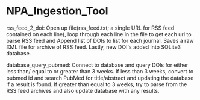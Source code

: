 # NPA_Ingestion_Tool

rss_feed_2_doi:
    Open up file(rss_feed.txt; a single URL for RSS feed contained on each line), loop through each line in the file to get each url to parse RSS feed and Append list of DOIs to
    list for each journal. Saves a raw XML file for archive of RSS feed. Lastly, new DOI's added into SQLite3 database.

database_query_pubmed:
    Connect to database and query DOIs for either less than/ equal to or greater than 3 weeks. If less than 3
    weeks, convert to pubmed id and search PubMed for title/abstract and updating the database if a result is found.
    If greater than equal to 3 weeks, try to parse from the RSS feed archives and also update database with any results.